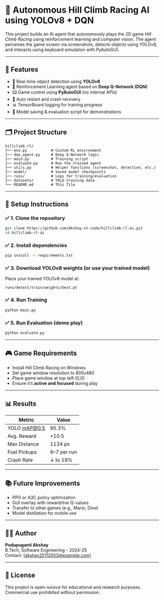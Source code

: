 # 🧠 Autonomous Hill Climb Racing AI using YOLOv8 + DQN

This project builds an AI agent that autonomously plays the 2D game *Hill Climb Racing* using reinforcement learning and computer vision. The agent perceives the game screen via screenshots, detects objects using YOLOv8, and interacts using keyboard simulation with PyAutoGUI.

---

## 🚀 Features

- 🎯 Real-time object detection using **YOLOv8**
- 🤖 Reinforcement Learning agent based on **Deep Q-Network (DQN)**
- ⌨️ Game control using **PyAutoGUI** (no internal APIs)
- 🔄 Auto restart and crash recovery
- 📊 TensorBoard logging for training progress
- 💾 Model saving & evaluation script for demonstrations

---

## 🗂️ Project Structure

```
hillclimb_rl/
├── env.py           # Custom RL environment
├── dqn_agent.py     # Deep Q-Network logic
├── main.py          # Training script
├── evaluate.py      # Run the trained agent
├── utils.py         # Helper functions (screenshot, detection, etc.)
├── model/           # Saved model checkpoints
├── runs/            # Logs for training/evaluation
├── datasets/        # YOLO training data
└── README.md        # This file
```

---

## 🧪 Setup Instructions

### ✅ 1. Clone the repository
```bash
git clone https://github.com/Akshay-st-code/hillclimb-rl-ai.git
cd hillclimb-rl-ai
```

### ✅ 2. Install dependencies
```bash
pip install -r requirements.txt
```

### ✅ 3. Download YOLOv8 weights (or use your trained model)
Place your trained YOLOv8 model at:
```
runs/detect/train/weights/best.pt
```

### ✅ 4. Run Training
```bash
python main.py
```

### ✅ 5. Run Evaluation (demo play)
```bash
python evaluate.py
```

---

## 🎮 Game Requirements

- Install Hill Climb Racing on Windows
- Set game window resolution to 800x480
- Place game window at top-left (0,0)
- Ensure it’s **active and focused** during play

---

## 📊 Results

| Metric         | Value     |
|----------------|-----------|
| YOLO mAP@0.5   | 95.3%     |
| Avg. Reward    | +10.5     |
| Max Distance   | 1134 px   |
| Fuel Pickups   | 6–7 per run |
| Crash Rate     | ↓ to 19% |

---

## 📚 Future Improvements

- PPO or A3C policy optimization
- GUI overlay with reward/live Q-values
- Transfer to other games (e.g., Mario, Dino)
- Model distillation for mobile use

---

## 👨‍💻 Author

**Podupuganti Akshay**  
B.Tech, Software Engineering – 2024-25  
Contact: [akshay25112003@example.com]

---

## 📄 License

This project is open-source for educational and research purposes. Commercial use prohibited without permission.
